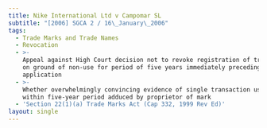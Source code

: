 ```yaml
---
title: Nike International Ltd v Campomar SL
subtitle: "[2006] SGCA 2 / 16\_January\_2006"
tags:
  - Trade Marks and Trade Names
  - Revocation
  - >-
    Appeal against High Court decision not to revoke registration of trade mark
    on ground of non-use for period of five years immediately preceding date of
    application
  - >-
    Whether overwhelmingly convincing evidence of single transaction use of mark
    within five-year period adduced by proprietor of mark
  - 'Section 22(1)(a) Trade Marks Act (Cap 332, 1999 Rev Ed)'
layout: single
---
```


